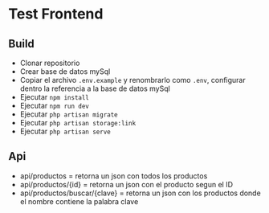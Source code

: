 
# Test Frontend

## Build
- Clonar repositorio
- Crear base de datos mySql
- Copiar el archivo `.env.example` y renombrarlo como `.env`, configurar dentro la referencia a la base de datos mySql
- Ejecutar `npm install`
- Ejecutar `npm run dev`
- Ejecutar `php artisan migrate`
- Ejecutar `php artisan storage:link`
- Ejecutar `php artisan serve`

## Api
- api/productos = retorna un json con todos los productos
- api/productos/{id} = retorna un json con el producto segun el ID
- api/productos/buscar/{clave} = retorna un json con los productos donde el nombre contiene la palabra clave

